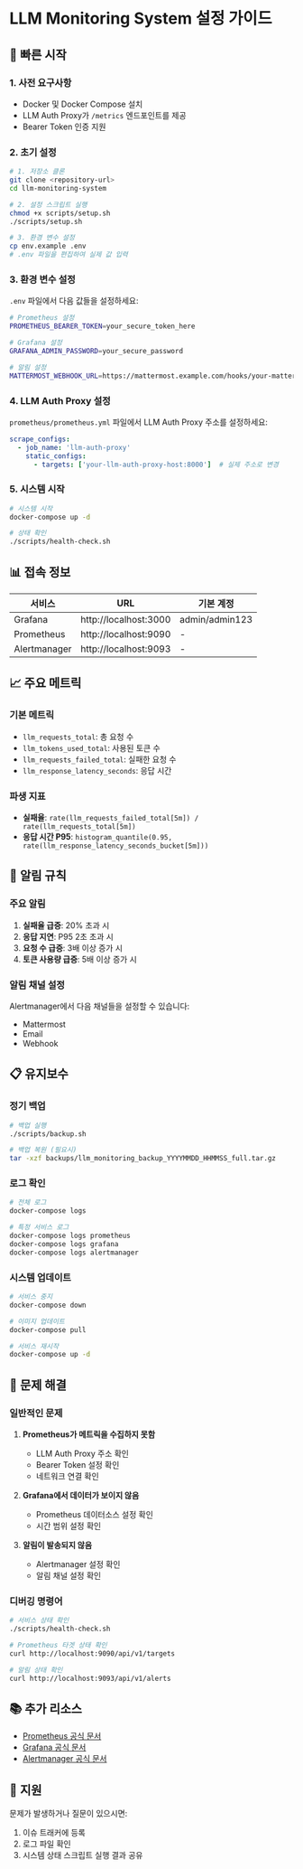 # LLM Monitoring System 설정 가이드

## 🚀 빠른 시작

### 1. 사전 요구사항

- Docker 및 Docker Compose 설치
- LLM Auth Proxy가 `/metrics` 엔드포인트를 제공
- Bearer Token 인증 지원

### 2. 초기 설정

```bash
# 1. 저장소 클론
git clone <repository-url>
cd llm-monitoring-system

# 2. 설정 스크립트 실행
chmod +x scripts/setup.sh
./scripts/setup.sh

# 3. 환경 변수 설정
cp env.example .env
# .env 파일을 편집하여 실제 값 입력
```

### 3. 환경 변수 설정

`.env` 파일에서 다음 값들을 설정하세요:

```bash
# Prometheus 설정
PROMETHEUS_BEARER_TOKEN=your_secure_token_here

# Grafana 설정
GRAFANA_ADMIN_PASSWORD=your_secure_password

# 알림 설정
MATTERMOST_WEBHOOK_URL=https://mattermost.example.com/hooks/your-mattermost-webhook-id
```

### 4. LLM Auth Proxy 설정

`prometheus/prometheus.yml` 파일에서 LLM Auth Proxy 주소를 설정하세요:

```yaml
scrape_configs:
  - job_name: 'llm-auth-proxy'
    static_configs:
      - targets: ['your-llm-auth-proxy-host:8000']  # 실제 주소로 변경
```

### 5. 시스템 시작

```bash
# 시스템 시작
docker-compose up -d

# 상태 확인
./scripts/health-check.sh
```

## 📊 접속 정보

| 서비스 | URL | 기본 계정 |
|--------|-----|-----------|
| Grafana | http://localhost:3000 | admin/admin123 |
| Prometheus | http://localhost:9090 | - |
| Alertmanager | http://localhost:9093 | - |

## 📈 주요 메트릭

### 기본 메트릭
- `llm_requests_total`: 총 요청 수
- `llm_tokens_used_total`: 사용된 토큰 수
- `llm_requests_failed_total`: 실패한 요청 수
- `llm_response_latency_seconds`: 응답 시간

### 파생 지표
- **실패율**: `rate(llm_requests_failed_total[5m]) / rate(llm_requests_total[5m])`
- **응답 시간 P95**: `histogram_quantile(0.95, rate(llm_response_latency_seconds_bucket[5m]))`

## 🚨 알림 규칙

### 주요 알림
1. **실패율 급증**: 20% 초과 시
2. **응답 지연**: P95 2초 초과 시
3. **요청 수 급증**: 3배 이상 증가 시
4. **토큰 사용량 급증**: 5배 이상 증가 시

### 알림 채널 설정
Alertmanager에서 다음 채널들을 설정할 수 있습니다:
- Mattermost
- Email
- Webhook

## 📋 유지보수

### 정기 백업
```bash
# 백업 실행
./scripts/backup.sh

# 백업 복원 (필요시)
tar -xzf backups/llm_monitoring_backup_YYYYMMDD_HHMMSS_full.tar.gz
```

### 로그 확인
```bash
# 전체 로그
docker-compose logs

# 특정 서비스 로그
docker-compose logs prometheus
docker-compose logs grafana
docker-compose logs alertmanager
```

### 시스템 업데이트
```bash
# 서비스 중지
docker-compose down

# 이미지 업데이트
docker-compose pull

# 서비스 재시작
docker-compose up -d
```

## 🔧 문제 해결

### 일반적인 문제

1. **Prometheus가 메트릭을 수집하지 못함**
   - LLM Auth Proxy 주소 확인
   - Bearer Token 설정 확인
   - 네트워크 연결 확인

2. **Grafana에서 데이터가 보이지 않음**
   - Prometheus 데이터소스 설정 확인
   - 시간 범위 설정 확인

3. **알림이 발송되지 않음**
   - Alertmanager 설정 확인
   - 알림 채널 설정 확인

### 디버깅 명령어
```bash
# 서비스 상태 확인
./scripts/health-check.sh

# Prometheus 타겟 상태 확인
curl http://localhost:9090/api/v1/targets

# 알림 상태 확인
curl http://localhost:9093/api/v1/alerts
```

## 📚 추가 리소스

- [Prometheus 공식 문서](https://prometheus.io/docs/)
- [Grafana 공식 문서](https://grafana.com/docs/)
- [Alertmanager 공식 문서](https://prometheus.io/docs/alerting/latest/alertmanager/)

## 🤝 지원

문제가 발생하거나 질문이 있으시면:
1. 이슈 트래커에 등록
2. 로그 파일 확인
3. 시스템 상태 스크립트 실행 결과 공유 